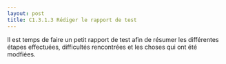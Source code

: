 ```yaml
---
layout: post
title: C1.3.1.3 Rédiger le rapport de test
---
```


Il est temps de faire un petit rapport de test afin de résumer les différentes étapes effectuées, difficultés rencontrées et les choses qui ont été modfiées.

